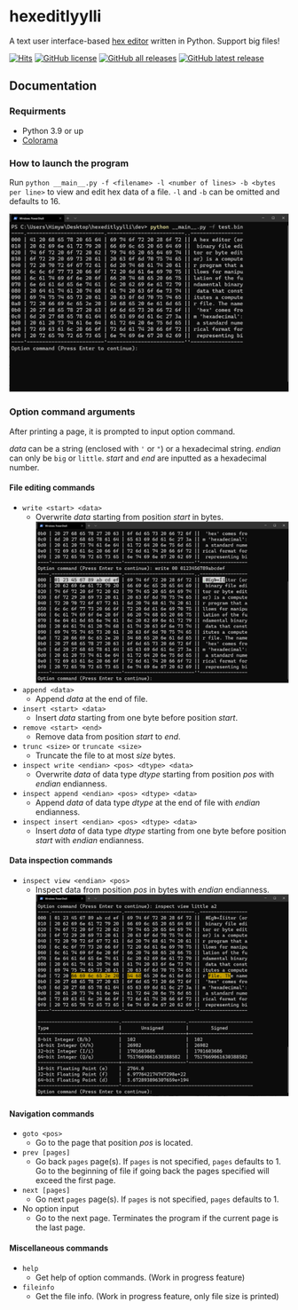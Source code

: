 # hexeditlyylli
A text user interface-based [hex editor](https://en.wikipedia.org/wiki/Hex_editor) written in Python. Support big files!

[![Hits](https://hits.seeyoufarm.com/api/count/incr/badge.svg?url=https%3A%2F%2Fgithub.com%2FHaydenBobMutthew%2Fhexeditlyylli%2F&count_bg=%233961FF&title_bg=%23555555&icon=github.svg&icon_color=%23E7E7E7&title=hits&edge_flat=false)](https://github.com/HaydenBobMutthew/hexeditlyylli) [![GitHub license](https://img.shields.io/github/license/HaydenBobMutthew/hexeditlyylli?logo=github)](https://github.com/HaydenBobMutthew/hexeditlyylli/blob/main/LICENSE) [![GitHub all releases](https://img.shields.io/github/downloads/HaydenBobMutthew/hexeditlyylli/v0.9.0/total?logo=github)](https://github.com/HaydenBobMutthew/hexeditlyylli/releases) [![GitHub latest release](https://img.shields.io/github/downloads/HaydenBobMutthew/hexeditlyylli/v0.9.0/total?label=downloads%40v0.9.0&logo=github)](https://github.com/HaydenBobMutthew/hexeditlyylli/releases)

## Documentation

### Requirments
- Python 3.9 or up
- [Colorama](https://pypi.org/project/colorama/)

### How to launch the program
Run `python __main__.py -f <filename> -l <number of lines> -b <bytes per line>` to view and edit hex data of a file.
`-l` and `-b` can be omitted and defaults to 16.

![How it looks after a successful launch](/images/view.png)

### Option command arguments
After printing a page, it is prompted to input option command.

*data* can be a string (enclosed with `'` or `"`) or a hexadecimal string.
*endian* can only be `big` or `little`.
*start* and *end* are inputted as a hexadecimal number.

#### File editing commands
- `write <start> <data>`
  - Overwrite *data* starting from position *start* in bytes.
  ![Write Data](/images/write.png)
- `append <data>`
  - Append *data* at the end of file.
- `insert <start> <data>`
  - Insert *data* starting from one byte before position *start*.
- `remove <start> <end>`
  - Remove data from position *start* to *end*.
- `trunc <size>` or `truncate <size>`
  - Truncate the file to at most *size* bytes.
- `inspect write <endian> <pos> <dtype> <data>`
  - Overwrite *data* of data type *dtype* starting from position *pos* with *endian* endianness.
- `inspect append <endian> <pos> <dtype> <data>`
  - Append *data* of data type *dtype* at the end of file with *endian* endianness.
- `inspect insert <endian> <pos> <dtype> <data>`
  - Insert *data* of data type *dtype* starting from one byte before position *start* with *endian* endianness.

#### Data inspection commands
- `inspect view <endian> <pos>`
  - Inspect data from position *pos* in bytes with *endian* endianness.
  ![Inspect Data](/images/inspect_view.png)
  
#### Navigation commands
- `goto <pos>`
  - Go to the page that position *pos* is located.
- `prev [pages]`
  - Go back `pages` page(s). If `pages` is not specified, `pages` defaults to 1. Go to the beginning of file if going back the pages specified will exceed the first page.
- `next [pages]`
  - Go next `pages` page(s). If `pages` is not specified, `pages` defaults to 1.
- No option input
  - Go to the next page. Terminates the program if the current page is the last page.

#### Miscellaneous commands
- `help`
  - Get help of option commands. (Work in progress feature)
- `fileinfo`
  - Get the file info. (Work in progress feature, only file size is printed)